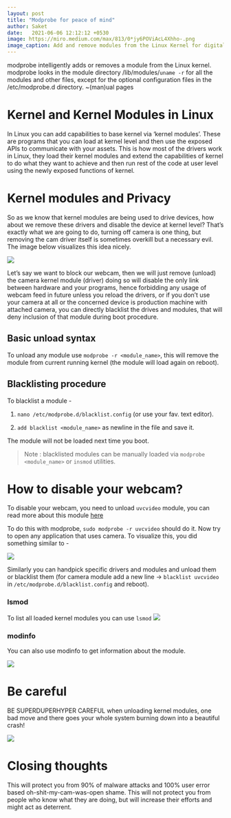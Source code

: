 ```yaml
---
layout: post
title: "Modprobe for peace of mind"
author: Saket
date:   2021-06-06 12:12:12 +0530
image: https://miro.medium.com/max/813/0*jy6POViAcL4Xhho-.png
image_caption: Add and remove modules from the Linux Kernel for digital privacy.
---
```


modprobe intelligently adds or removes a module from the Linux kernel. modprobe looks in the module directory /lib/modules/`uname -r` for all the modules and other files, except for the optional configuration files in the /etc/modprobe.d directory.
~(man)ual pages

<!--more-->
# Kernel and Kernel Modules in Linux
In Linux you can add capabilities to base kernel via ‘kernel modules’. These are programs that you can load at kernel level and then use the exposed APIs to communicate with your assets. This is how most of the drivers work in Linux, they load their kernel modules and extend the capabilities of kernel to do what they want to achieve and then run rest of the code at user level using the newly exposed functions of kernel.

# Kernel modules and Privacy

So as we know that kernel modules are being used to drive devices, how about we remove these drivers and disable the device at kernel level?
That’s exactly what we are going to do, turning off camera is one thing, but removing the cam driver itself is sometimes overkill but a necessary evil. The image below visualizes this idea nicely.

![](https://miro.medium.com/max/813/0*jy6POViAcL4Xhho-.png)

Let’s say we want to block our webcam, then we will just remove (unload) the camera kernel module (driver) doing so will disable the only link between hardware and your programs, hence forbidding any usage of webcam feed in future unless you reload the drivers, or if you don’t use your camera at all or the concerned device is production machine with attached camera, you can directly blacklist the drives and modules, that will deny inclusion of that module during boot procedure.

## Basic unload syntax

To unload any module use `modprobe -r <module_name>`, this will remove the module from current running kernel (the module will load again on reboot).

## Blacklisting procedure

To blacklist a module -

1. `nano /etc/modprobe.d/blacklist.config` (or use your fav. text editor).

2. `add blacklist <module_name>` as newline in the file and save it.

The module will not be loaded next time you boot.

> Note : blacklisted modules can be manually loaded via `modprobe <module_name>` or `insmod` utilities.

# How to disable your webcam?

To disable your webcam, you need to unload `uvcvideo` module, you can read more about this module [here](https://www.kernel.org/doc/html/v4.13/media/v4l-drivers/uvcvideo.html)

To do this with modprobe, `sudo modprobe -r uvcvideo` should do it. Now try to open any application that uses camera. To visualize this, you did something similar to -

![](https://miro.medium.com/max/813/1*FxuP17ddOQuCW0GYc-Y6xg.png)


Similarly you can handpick specific drivers and modules and unload them or blacklist them (for camera module add a new line → `blacklist uvcvideo` in `/etc/modprobe.d/blacklist.config` and reboot).

### lsmod
To list all loaded kernel modules you can use `lsmod`
![](https://miro.medium.com/max/875/1*9BqDVwVd5A-DWJTMwX0x5w.png)

### modinfo

You can also use modinfo to get information about the module.

![](https://miro.medium.com/max/875/1*Iriz1CFjkEQzG0Y7qPkBDA.png)

# Be careful
BE SUPERDUPERHYPER CAREFUL when unloading kernel modules, one bad move and there goes your whole system burning down into a beautiful crash!

![](https://miro.medium.com/max/875/1*32yRtz0GZluB2sFKTlw9CA.png)

# Closing thoughts
This will protect you from 90% of malware attacks and 100% user error based oh-shit-my-cam-was-open shame.
This will not protect you from people who know what they are doing, but will increase their efforts and might act as deterrent.